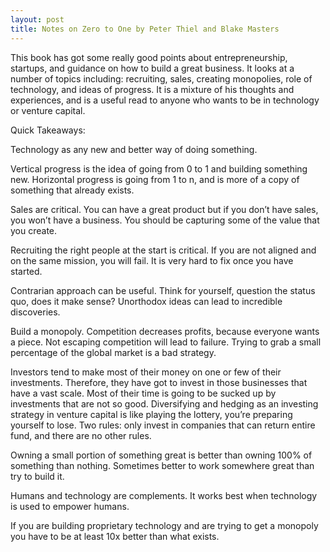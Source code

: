 ```yaml
---
layout: post
title: Notes on Zero to One by Peter Thiel and Blake Masters
---
```

This book has got some really good points about entrepreneurship, startups, and guidance on how to build a great business. It looks at a number of topics including: recruiting, sales, creating monopolies, role of technology, and ideas of progress. It is a mixture of his thoughts and experiences, and is a useful read to anyone who wants to be in technology or venture capital.

Quick Takeaways:

Technology as any new and better way of doing something. 

Vertical progress is the idea of going from 0 to 1 and building something new. Horizontal progress is going from 1 to n, and is more of a copy of something that already exists.

Sales are critical. You can have a great product but if you don’t have sales, you won’t have a business. You should be capturing some of the value that you create.

Recruiting the right people at the start is critical. If you are not aligned and on the same mission, you will fail. It is very hard to fix once you have started.

Contrarian approach can be useful. Think for yourself, question the status quo, does it make sense? Unorthodox ideas can lead to incredible discoveries. 

Build a monopoly. Competition decreases profits, because everyone wants a piece. Not escaping competition will lead to failure. Trying to grab a small percentage of the global market is a bad strategy.

Investors tend to make most of their money on one or few of their investments. Therefore, they have got to invest in those businesses that have a vast scale. Most of their time is going to be sucked up by investments that are not so good. Diversifying and hedging as an investing strategy in venture capital is like playing the lottery, you’re preparing yourself to lose. Two rules: only invest in companies that can return entire fund, and there are no other rules.

Owning a small portion of something great is better than owning 100% of something than nothing. Sometimes better to work somewhere great than try to build it.

Humans and technology are complements. It works best when technology is used to empower humans.

If you are building proprietary technology and are trying to get a monopoly you have to be at least 10x better than what exists.

